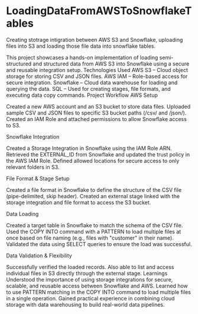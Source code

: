 # LoadingDataFromAWSToSnowflakeTables
Creating stotrage intigration between AWS S3 and Snowflake, uploading files into S3 and loading those file data into snowflake tables.

This project showcases a hands-on implementation of loading semi-structured and structured data from AWS S3 into Snowflake using a secure and reusable integration setup. 
Technologies Used
AWS S3 – Cloud object storage for storing CSV and JSON files.
AWS IAM – Role-based access for secure integration.
Snowflake – Cloud data warehouse for loading and querying the data.
SQL – Used for creating stages, file formats, and executing data copy commands.
Project Workflow
AWS Setup

Created a new AWS account and an S3 bucket to store data files.
Uploaded sample CSV and JSON files to specific S3 bucket paths (/csv/ and /json/).
Created an IAM Role and attached permissions to allow Snowflake access to S3.

Snowflake Integration

Created a Storage Integration in Snowflake using the IAM Role ARN.
Retrieved the EXTERNAL_ID from Snowflake and updated the trust policy in the AWS IAM Role.
Defined allowed locations for secure access to only relevant folders in S3.

File Format & Stage Setup

Created a file format in Snowflake to define the structure of the CSV file (pipe-delimited, skip header).
Created an external stage linked with the storage integration and file format to access the S3 bucket.

Data Loading

Created a target table in Snowflake to match the schema of the CSV file.
Used the COPY INTO command with a PATTERN to load multiple files at once based on file naming (e.g., files with "customer" in their name).
Validated the data using SELECT queries to ensure the load was successful.

Data Validation & Flexibility

Successfully verified the loaded records.
Also able to list and access individual files in S3 directly through the external stage.
Learnings
Understood the importance of using storage integrations for secure, scalable, and reusable access between Snowflake and AWS.
Learned how to use PATTERN matching in the COPY INTO command to load multiple files in a single operation.
Gained practical experience in combining cloud storage with data warehousing to build real-world data pipelines.


